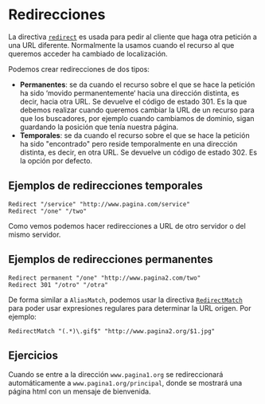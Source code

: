 # Redirecciones

La directiva [`redirect`](https://httpd.apache.org/docs/2.4/mod/mod_alias.html#redirect) es usada para pedir al cliente que haga otra petición a una URL diferente. Normalmente la usamos cuando el recurso al que queremos acceder ha cambiado de localización.

Podemos crear redirecciones de dos tipos:

* **Permanentes**: se da cuando el recurso sobre el que se hace la petición ha sido ‘movido permanentemente‘ hacia una dirección distinta, es decir, hacia otra URL. Se devuelve el código de estado 301. Es la que debemos realizar cuando queremos cambiar la URL de un recurso para que los buscadores, por ejemplo cuando cambiamos de dominio, sigan guardando la posición que tenía nuestra página.
* **Temporales**: se da cuando el recurso  sobre el que se hace la petición ha sido "encontrado" pero reside temporalmente en una dirección distinta, es decir, en otra URL. Se devuelve un código de estado 302. Es la opción por defecto.

## Ejemplos de redirecciones temporales

	Redirect "/service" "http://www.pagina.com/service"
	Redirect "/one" "/two"

Como vemos podemos hacer redirecciones a URL de otro servidor o del mismo servidor.

## Ejemplos de redirecciones permanentes

	Redirect permanent "/one" "http://www.pagina2.com/two"
	Redirect 301 "/otro" "/otra"

De forma similar a `AliasMatch`, podemos usar la directiva [`RedirectMatch`](https://httpd.apache.org/docs/2.4/mod/mod_alias.html#redirectmatch) para poder usar expresiones regulares para determinar la URL origen. Por ejemplo:

	RedirectMatch "(.*)\.gif$" "http://www.pagina2.org/$1.jpg"

## Ejercicios 

Cuando se entre a la dirección `www.pagina1.org` se redireccionará automáticamente a `www.pagina1.org/principal`, donde se mostrará una página html con un mensaje de bienvenida. 